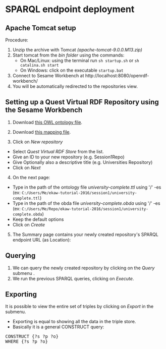 SPARQL endpoint deployment
==========================

## Apache Tomcat setup

Procedure: 

1. Unzip the archive with Tomcat *(apache-tomcat-9.0.0.M13.zip)*
2. Start tomcat from the *bin folder* using the commands: 
	* On Mac/Linux: using the terminal run `sh startup.sh` or  `sh catalina.sh start`
	* On Windows: click on the executable `startup.bat` 
3. Connect to Sesame Workbench at http://localhost:8080/openrdf-workbench/
4. You will be automatically redirected to the repositories view.

## Setting up a Quest Virtual RDF Repository using the Sesame Workbench

1. Download [this OWL ontology file](https://github.com/ontop/ontop-examples/blob/master/ekaw-tutorial-2016/session1/university-complete.ttl).
2. Download [this mapping file](https://github.com/ontop/ontop-examples/blob/master/ekaw-tutorial-2016/session1/university-complete.obda).

3. Click on *New repository*
  * Select *Quest Virtual RDF Store* from the list.
  * Give an ID to your new repository (e.g. Session1Repo)
  * Give Optionally also a descriptive title (e.g. Universities Repository)
  * Click on *Next*

4. On the next page:
  * Type in the path of the ontology file *university-complete.ttl* using '/' -es (ex: `C:/Users/Me/ekaw-tutorial-2016/session1/university-complete.ttl`)
  * Type in the path of the obda file *university-complete.obda* using '/' -es (ex: `C:/Users/Me/Repo/ekaw-tutorial-2016/session1/university-complete.obda`)
  * Keep the default options
  * Click on *Create*

5. The Summary page contains your newly created repository's SPARQL endpoint URL (as Location):

## Querying 

1. We can query the newly created repository by clicking on the *Query* submenu .
2. We run the previous SPARQL queries, clicking on *Execute*. 

## Exporting 
It is possible to view the entire set of triples by clicking on *Export* in the submenu.
* Exporting is equal to showing all the data in the triple store. 
* Basically it is a general CONSTRUCT query:

<pre>
CONSTRUCT {?s ?p ?o}
WHERE {?s ?p ?o}
</pre>








